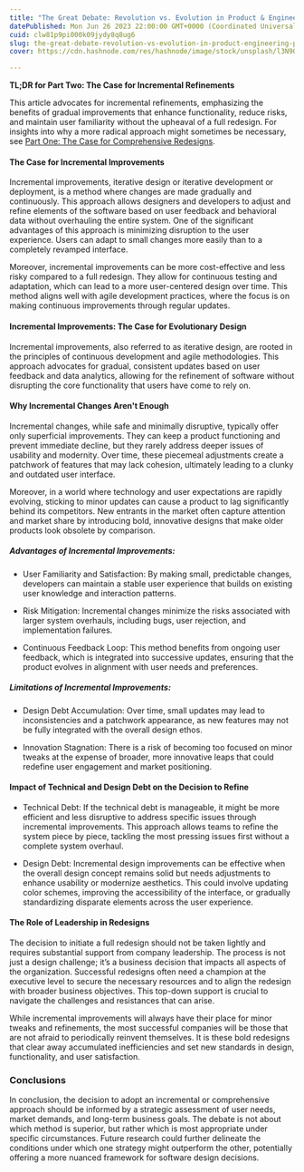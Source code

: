 ```yaml
---
title: "The Great Debate: Revolution vs. Evolution in Product & Engineering (Part 2)"
datePublished: Mon Jun 26 2023 22:00:00 GMT+0000 (Coordinated Universal Time)
cuid: clw81p9pi000k09jydy8q8ug6
slug: the-great-debate-revolution-vs-evolution-in-product-engineering-part-2
cover: https://cdn.hashnode.com/res/hashnode/image/stock/unsplash/l3N9Q27zULw/upload/d4187d93aab5c2d81997e0b6f9dbd8fc.jpeg

---
```


**TL;DR for Part Two: The Case for Incremental Refinements**

This article advocates for incremental refinements, emphasizing the benefits of gradual improvements that enhance functionality, reduce risks, and maintain user familiarity without the upheaval of a full redesign. For insights into why a more radical approach might sometimes be necessary, see [Part One: The Case for Comprehensive Redesigns](https://omoladeodetara.hashnode.dev/the-great-debate-revolution-vs-evolution-in-product-engineering-part-1).

#### The Case for Incremental Improvements

Incremental improvements, iterative design or iterative development or deployment, is a method where changes are made gradually and continuously. This approach allows designers and developers to adjust and refine elements of the software based on user feedback and behavioral data without overhauling the entire system. One of the significant advantages of this approach is minimizing disruption to the user experience. Users can adapt to small changes more easily than to a completely revamped interface.

Moreover, incremental improvements can be more cost-effective and less risky compared to a full redesign. They allow for continuous testing and adaptation, which can lead to a more user-centered design over time. This method aligns well with agile development practices, where the focus is on making continuous improvements through regular updates.

#### Incremental Improvements: The Case for Evolutionary Design

Incremental improvements, also referred to as iterative design, are rooted in the principles of continuous development and agile methodologies. This approach advocates for gradual, consistent updates based on user feedback and data analytics, allowing for the refinement of software without disrupting the core functionality that users have come to rely on.

#### Why Incremental Changes Aren't Enough

Incremental changes, while safe and minimally disruptive, typically offer only superficial improvements. They can keep a product functioning and prevent immediate decline, but they rarely address deeper issues of usability and modernity. Over time, these piecemeal adjustments create a patchwork of features that may lack cohesion, ultimately leading to a clunky and outdated user interface.

Moreover, in a world where technology and user expectations are rapidly evolving, sticking to minor updates can cause a product to lag significantly behind its competitors. New entrants in the market often capture attention and market share by introducing bold, innovative designs that make older products look obsolete by comparison.

##### Advantages of Incremental Improvements:

* User Familiarity and Satisfaction: By making small, predictable changes, developers can maintain a stable user experience that builds on existing user knowledge and interaction patterns.
    
* Risk Mitigation: Incremental changes minimize the risks associated with larger system overhauls, including bugs, user rejection, and implementation failures.
    
* Continuous Feedback Loop: This method benefits from ongoing user feedback, which is integrated into successive updates, ensuring that the product evolves in alignment with user needs and preferences.
    

##### Limitations of Incremental Improvements:

* Design Debt Accumulation: Over time, small updates may lead to inconsistencies and a patchwork appearance, as new features may not be fully integrated with the overall design ethos.
    
* Innovation Stagnation: There is a risk of becoming too focused on minor tweaks at the expense of broader, more innovative leaps that could redefine user engagement and market positioning.
    

#### Impact of Technical and Design Debt on the Decision to Refine

* Technical Debt: If the technical debt is manageable, it might be more efficient and less disruptive to address specific issues through incremental improvements. This approach allows teams to refine the system piece by piece, tackling the most pressing issues first without a complete system overhaul.
    
* Design Debt: Incremental design improvements can be effective when the overall design concept remains solid but needs adjustments to enhance usability or modernize aesthetics. This could involve updating color schemes, improving the accessibility of the interface, or gradually standardizing disparate elements across the user experience.
    

#### The Role of Leadership in Redesigns

The decision to initiate a full redesign should not be taken lightly and requires substantial support from company leadership. The process is not just a design challenge; it’s a business decision that impacts all aspects of the organization. Successful redesigns often need a champion at the executive level to secure the necessary resources and to align the redesign with broader business objectives. This top-down support is crucial to navigate the challenges and resistances that can arise.

While incremental improvements will always have their place for minor tweaks and refinements, the most successful companies will be those that are not afraid to periodically reinvent themselves. It is these bold redesigns that clear away accumulated inefficiencies and set new standards in design, functionality, and user satisfaction.

### Conclusions

In conclusion, the decision to adopt an incremental or comprehensive approach should be informed by a strategic assessment of user needs, market demands, and long-term business goals. The debate is not about which method is superior, but rather which is most appropriate under specific circumstances. Future research could further delineate the conditions under which one strategy might outperform the other, potentially offering a more nuanced framework for software design decisions.